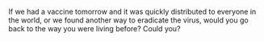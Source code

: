 If we had a vaccine tomorrow and it was quickly distributed to everyone in the world, or we found another way to eradicate the virus, would you go back to the way you were living before? Could you?
